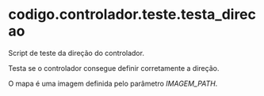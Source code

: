 <a id="module-codigo.controlador.teste.testa_direcao"></a>

<a id="codigo-controlador-teste-testa-direcao"></a>

# codigo.controlador.teste.testa_direcao

Script de teste da direção do controlador.

Testa se o controlador consegue definir corretamente a direção.

O mapa é uma imagem definida pelo parâmetro *IMAGEM_PATH*.
